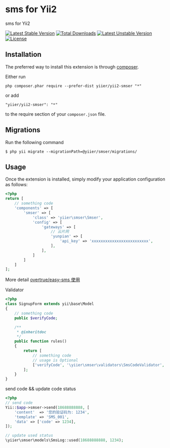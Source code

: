 sms for Yii2
============
sms for Yii2

[![Latest Stable Version](https://poser.pugx.org/yiier/yii2-smser/v/stable)](https://packagist.org/packages/yiier/yii2-smser) 
[![Total Downloads](https://poser.pugx.org/yiier/yii2-smser/downloads)](https://packagist.org/packages/yiier/yii2-smser) 
[![Latest Unstable Version](https://poser.pugx.org/yiier/yii2-smser/v/unstable)](https://packagist.org/packages/yiier/yii2-smser) 
[![License](https://poser.pugx.org/yiier/yii2-smser/license)](https://packagist.org/packages/yiier/yii2-smser)

Installation
------------

The preferred way to install this extension is through [composer](http://getcomposer.org/download/).

Either run

```
php composer.phar require --prefer-dist yiier/yii2-smser "*"
```

or add

```
"yiier/yii2-smser": "*"
```

to the require section of your `composer.json` file.


Migrations
-----------

Run the following command

```shell
$ php yii migrate --migrationPath=@yiier/smser/migrations/
```

Usage
-----

Once the extension is installed, simply modify your application configuration as follows:

```php
<?php
return [
    // something code
    'components' => [
        'smser' => [
            'class' => 'yiier\smser\Smser',
            'config' => [
                'gateways' => [
                    // 云片网
                    'yunpian' => [
                        'api_key' => 'xxxxxxxxxxxxxxxxxxxxxxxxx',
                    ],
                ],
            ]
        ]
    ]
];
```

More detail [overtrue/easy-sms 使用](https://github.com/overtrue/easy-sms#%E4%BD%BF%E7%94%A8)


Validator

```php
<?php
class SignupForm extends yii\base\Model
{
    // something code
    public $verifyCode;

    /**
     * @inheritdoc
     */
    public function rules()
    {
        return [
            // something code
            // usage is Optional
            ['verifyCode', '\yiier\smser\validators\SmsCodeValidator', 'usage' => 'Signup'],
        ];
    }
}
```

send code && update code status 

```php
<?php
// send code
Yii::$app->smser->send(18688888888, [
    'content'  => '您的验证码为: 1234',
    'template' => 'SMS_001',
    'data' => ['code' => 1234],
]);

// update used status 
\yiier\smser\models\SmsLog::used(18688888888, 1234);
```